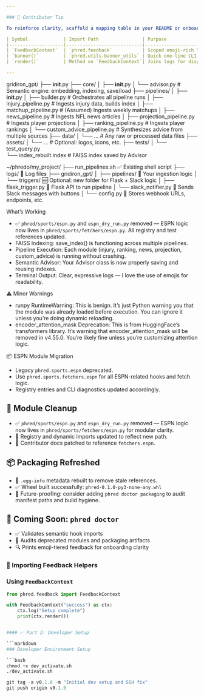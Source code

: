 ```yaml
---

### 🧭 Contributor Tip

To reinforce clarity, scaffold a mapping table in your README or onboarding docs:

| Symbol             | Import Path                | Purpose                          |
|--------------------|----------------------------|----------------------------------|
| `FeedbackContext`  | `phred.feedback`           | Scoped emoji-rich logging        |
| `banner()`         | `phred.utils.banner_utils` | Quick one-line CLI feedback      |
| `render()`         | Method on `FeedbackContext`| Joins logs for display           |

---
```


gridiron_gpt/
├── __init__.py
├── core/
│   ├── __init__.py
│   └── advisor.py              # Semantic engine: embedding, indexing, save/load
├── pipelines/
│   ├── __init__.py
│   ├── builder.py              # Orchestrates all pipeline runs
│   ├── injury_pipeline.py      # Ingests injury data, builds index
│   ├── matchup_pipeline.py     # (Assumed) Ingests weekly matchups
│   ├── news_pipeline.py        # Ingests NFL news articles
│   ├── projection_pipeline.py  # Ingests player projections
│   ├── ranking_pipeline.py     # Ingests player rankings
│   └── custom_advice_pipeline.py # Synthesizes advice from multiple sources
├── data/
│   └── ...                     # Any raw or processed data files
├── assets/
│   └── ...                     # Optional: logos, icons, etc.
├── tests/
│   └── test_query.py   
└── index_rebuilt.index         # FAISS index saved by Advisor

~/phredo/my_project/
├── run_pipelines.sh                  ✅ Existing shell script
├── logs/                             📁 Log files
├── gridiron_gpt/
│   ├── pipelines/                    📁 Your ingestion logic
│   └── triggers/                     🆕 Optional: new folder for Flask + Slack logic
│       ├── flask_trigger.py          🧠 Flask API to run pipeline
│       └── slack_notifier.py         🔔 Sends Slack messages with buttons
│       └── config.py                 🔔 Stores webhook URLs, endpoints, etc.

What’s Working
- ✅ `phred/sports/espn.py` and `espn_dry_run.py` removed — ESPN logic now lives in `phred/sports/fetchers/espn.py`. All registry and test references updated.
- FAISS Indexing: save_index() is functioning across multiple pipelines.
- Pipeline Execution: Each module (injury, ranking, news, projection, custom_advice) is running without crashing.
- Semantic Advisor: Your Advisor class is now properly saving and reusing indexes.
- Terminal Output: Clear, expressive logs — I love the use of emojis for readability.

⚠️ Minor Warnings
- runpy RuntimeWarning: This is benign. It’s just Python warning you that the module was already loaded before execution. You can ignore it unless you’re doing dynamic reloading.
- encoder_attention_mask Deprecation: This is from HuggingFace’s transformers library. It’s warning that encoder_attention_mask will be removed in v4.55.0. You’re likely fine unless you’re customizing attention logic.

📦 ESPN Module Migration
- Legacy `phred.sports.espn` deprecated.
- Use `phred.sports.fetchers.espn` for all ESPN-related hooks and fetch logic.
- Registry entries and CLI diagnostics updated accordingly.

## 🧹 Module Cleanup

- ✅ `phred/sports/espn.py` and `espn_dry_run.py` removed — ESPN logic now lives in `phred/sports/fetchers/espn.py` for modular clarity.
- 🔄 Registry and dynamic imports updated to reflect new path.
- 📘 Contributor docs patched to reference `fetchers.espn`.

## 📦 Packaging Refreshed

- 🧼 `.egg-info` metadata rebuilt to remove stale references.
- ✅ Wheel built successfully: `phred-0.1.0-py3-none-any.whl`
- 🧪 Future-proofing: consider adding `phred doctor packaging` to audit manifest paths and build hygiene.

## 🧪 Coming Soon: `phred doctor`

- ✅ Validates semantic hook imports
- 🧼 Audits deprecated modules and packaging artifacts
- 🔍 Prints emoji-tiered feedback for onboarding clarity

### 🧠 Importing Feedback Helpers

### Using `FeedbackContext`

```python
from phred.feedback import FeedbackContext

with FeedbackContext("success") as ctx:
    ctx.log("Setup complete")
    print(ctx.render())


#### ✅ Part 2: Developer Setup

```markdown
### Developer Environment Setup

```bash
chmod +x dev_activate.sh
./dev_activate.sh

git tag -a v0.1.0 -m "Initial dev setup and SSH fix"
git push origin v0.1.0
